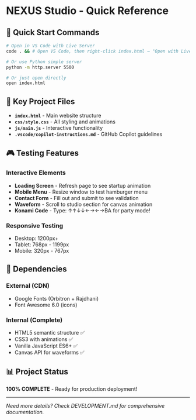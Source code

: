 # NEXUS Studio - Quick Reference

## 🚀 Quick Start Commands

```bash
# Open in VS Code with Live Server
code . && # Open VS Code, then right-click index.html → "Open with Live Server"

# Or use Python simple server  
python -m http.server 5500

# Or just open directly
open index.html
```

## 🎯 Key Project Files

- **`index.html`** - Main website structure
- **`css/style.css`** - All styling and animations  
- **`js/main.js`** - Interactive functionality
- **`.vscode/copilot-instructions.md`** - GitHub Copilot guidelines

## 🎮 Testing Features

### Interactive Elements
- **Loading Screen** - Refresh page to see startup animation
- **Mobile Menu** - Resize window to test hamburger menu
- **Contact Form** - Fill out and submit to see validation
- **Waveform** - Scroll to studio section for canvas animation
- **Konami Code** - Type: ↑↑↓↓←→←→BA for party mode!

### Responsive Testing
- Desktop: 1200px+
- Tablet: 768px - 1199px  
- Mobile: 320px - 767px

## 🔧 Dependencies

### External (CDN)
- Google Fonts (Orbitron + Rajdhani)
- Font Awesome 6.0 (icons)

### Internal (Complete)
- HTML5 semantic structure ✅
- CSS3 with animations ✅
- Vanilla JavaScript ES6+ ✅
- Canvas API for waveforms ✅

## 📊 Project Status

**100% COMPLETE** - Ready for production deployment!

---

*Need more details? Check DEVELOPMENT.md for comprehensive documentation.*
